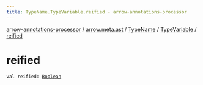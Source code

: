 ```yaml
---
title: TypeName.TypeVariable.reified - arrow-annotations-processor
---
```


[arrow-annotations-processor](../../../index.html) / [arrow.meta.ast](../../index.html) / [TypeName](../index.html) / [TypeVariable](index.html) / [reified](./reified.html)

# reified

`val reified: `[`Boolean`](https://kotlinlang.org/api/latest/jvm/stdlib/kotlin/-boolean/index.html)